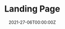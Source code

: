 ---
title: "Landing Page"  # Add a page title.
summary: "Hello!"  # Add a page description.
date: "2021-27-06T00:00:00Z"  # Add today's date.
type: "widget_page"  # Page type is a Widget Page
---